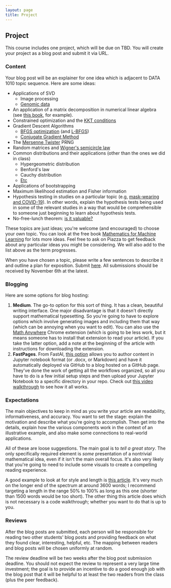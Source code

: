 ```yaml
---
layout: page
title: Project
---
```


## Project


This course includes one project, which will be due on TBD. You will create your project as a blog post and submit it via URL.

### Content

Your blog post will be an explainer for one idea which is adjacent to DATA 1010 topic sequence. Here are some ideas:

* Applications of SVD
  - Image processing
  - [Genomic data](https://www.ncbi.nlm.nih.gov/pmc/articles/PMC27718/pdf/pq010101.pdf)
* An application of a matrix decomposition in numerical linear algebra (see [this book](https://www.amazon.com/Numerical-Linear-Algebra-Introduction-Undergraduate/dp/3319742213), for example).
* Constrained optimization and the [KKT conditions](https://en.wikipedia.org/wiki/Karush–Kuhn–Tucker_conditions)
* Gradient Descent Algorithms
  - [BFGS optimization](https://en.wikipedia.org/wiki/Broyden–Fletcher–Goldfarb–Shanno_algorithm) (and [L-BFGS](https://en.wikipedia.org/wiki/Limited-memory_BFGS))
  - [Conjugate Gradient Method](https://en.wikipedia.org/wiki/Conjugate_gradient_method)
* The [Mersenne Twister](https://en.wikipedia.org/wiki/Mersenne_Twister) PRNG
* Random matrices and [Wigner's semicircle law](https://mathworld.wolfram.com/WignersSemicircleLaw.html)
* Common distributions and their applications (other than the ones we did in class)
  - Hypergeometric distribution
  - Benford's law
  - Cauchy distribution
  - [Etc](https://en.wikipedia.org/wiki/List_of_probability_distributions)
* Applications of bootstrapping
* Maximum likelihood estimation and Fisher information
* Hypothesis testing in studies on a particular topic (e.g, [mask-wearing and COVID-19](https://www.nature.com/articles/d41586-020-02801-8)). In other words, explain the hypothesis tests being used in some of the relevant studies in a way that would be comprehensible to someone just beginning to learn about hypothesis tests.
* No-free-lunch theorem: [is it valuable?](https://peekaboo-vision.blogspot.com/2019/07/dont-cite-no-free-lunch-theorem.html)

These topics are just ideas; you're welcome (and encouraged) to choose your own topic. You can look at the free book [Mathematics for Machine Learning](https://mml-book.github.io) for lots more ideas. Feel free to ask on Piazza to get feedback about any particular ideas you might be considering. We will also add to the list above as the term progresses.

When you have chosen a topic, please write a few sentences to describe it and outline a plan for exposition. Submit [here](https://tables.area120.google.com/form/amlo-H8XFYF9iU8LSg7Ozr/t/9qULWAPRcFA5ZmCk7oFO6lah9diK4hiFVe2mabjAa_NL8irLP6Kd1gQ0Nv02ZnuOk_). All submissions should be received by November 6th at the latest.

### Blogging

Here are some options for blog hosting:

1. **Medium**. The go-to option for this sort of thing. It has a clean, beautiful writing interface. One major disadvantage is that it doesn't directly support mathematical typesetting. So you're going to have to explore options which involve generating images and including them that way (which can be annoying when you want to edit). You can also use the [Math Anywhere](https://chrome.google.com/webstore/detail/math-anywhere/gebhifiddmaaeecbaiemfpejghjdjmhc?hl=en) Chrome extension (which is going to be less work, but it means someone has to install that extension to read your article). If you take the latter option, add a note at the beginning of the article with instructions for downloading the extension.
2. **FastPages**. From FastAI, [this option](https://github.com/fastai/fastpages) allows you to author content in Jupyter notebook format (or .docx, or Markdown) and have it automatically deployed via GitHub to a blog hosted on a GitHub page. They've done the work of getting all the workflows organized, so all you have to do is a few initial setup steps and then upload your Jupyter Notebook to a specific directory in your repo. Check out [this video walkthrough](https://www.youtube.com/watch?v=L0boq3zqazI) to see how it all works.

### Expectations

The main objectives to keep in mind as you write your article are readability, informativeness, and accuracy. You want to set the stage: explain the motivation and describe what you're going to accomplish. Then get into the details, explain how the various components work in the context of an illustrative example, and also make some connections to real-world applications.

All of these are loose suggestions. The main goal is to *tell a great story*. The only specifically required element is *some* presentation of a nontrivial mathematical idea, even if it isn't the main overall focus. It's also very likely that you're going to need to include some visuals to create a compelling reading experience.

A good example to look at for style and length is [this article](https://towardsdatascience.com/building-a-music-recommendation-engine-with-probabilistic-matrix-factorization-in-pytorch-7d2934067d4a). It's very much on the longer end of the spectrum at around 3600 words; I recommend targeting a length in the range 50% to 100% as long as this one (shorter than 1500 words would be too short). The other thing this article does which is not necessary is a code walkthrough; whether you want to do that is up to you.

### Reviews

After the blog posts are submitted, each person will be responsible for reading two other students' blog posts and providing feedback on what they found clear, interesting, helpful, etc. The mapping between readers and blog posts will be chosen uniformly at random.

The review deadline will be two weeks after the blog post submission deadline. You should not expect the review to represent a very large time investment; the goal is to provide an incentive to do a good enough job with the blog post that it will be helpful to at least the two readers from the class (plus the peer feedback).
